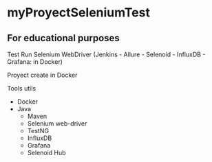 # myProyectSeleniumTest 
## For educational purposes
Test Run Selenium WebDriver (Jenkins - Allure - Selenoid - InfluxDB - Grafana: in Docker)


Proyect create in Docker 

Tools utils
  * Docker
  * Java
    - Maven
    - Selenium web-driver
    - TestNG
    - InfluxDB
    - Grafana
    - Selenoid Hub
    

